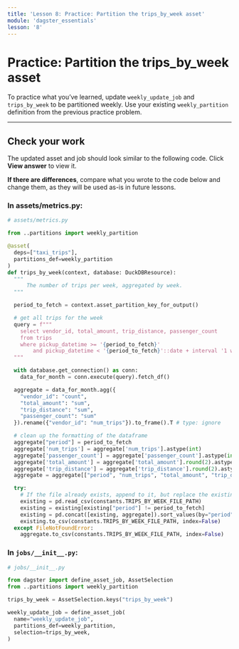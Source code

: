 ```yaml
---
title: 'Lesson 8: Practice: Partition the trips_by_week asset'
module: 'dagster_essentials'
lesson: '8'
---
```


# Practice: Partition the trips_by_week asset

To practice what you’ve learned, update `weekly_update_job` and `trips_by_week` to be partitioned weekly. Use your existing `weekly_partition` definition from the previous practice problem.

---

## Check your work

The updated asset and job should look similar to the following code. Click **View answer** to view it.

**If there are differences**, compare what you wrote to the code below and change them, as they will be used as-is in future lessons.

### In assets/metrics.py:

```python {% obfuscated="true" %}
# assets/metrics.py

from ..partitions import weekly_partition

@asset(
  deps=["taxi_trips"],
  partitions_def=weekly_partition
)
def trips_by_week(context, database: DuckDBResource):
  """
      The number of trips per week, aggregated by week.
  """

  period_to_fetch = context.asset_partition_key_for_output()

  # get all trips for the week
  query = f"""
    select vendor_id, total_amount, trip_distance, passenger_count
    from trips
    where pickup_datetime >= '{period_to_fetch}'
        and pickup_datetime < '{period_to_fetch}'::date + interval '1 week'
  """

  with database.get_connection() as conn:
    data_for_month = conn.execute(query).fetch_df()

  aggregate = data_for_month.agg({
    "vendor_id": "count",
    "total_amount": "sum",
    "trip_distance": "sum",
    "passenger_count": "sum"
  }).rename({"vendor_id": "num_trips"}).to_frame().T # type: ignore

  # clean up the formatting of the dataframe
  aggregate["period"] = period_to_fetch
  aggregate['num_trips'] = aggregate['num_trips'].astype(int)
  aggregate['passenger_count'] = aggregate['passenger_count'].astype(int)
  aggregate['total_amount'] = aggregate['total_amount'].round(2).astype(float)
  aggregate['trip_distance'] = aggregate['trip_distance'].round(2).astype(float)
  aggregate = aggregate[["period", "num_trips", "total_amount", "trip_distance", "passenger_count"]]

  try:
    # If the file already exists, append to it, but replace the existing month's data
    existing = pd.read_csv(constants.TRIPS_BY_WEEK_FILE_PATH)
    existing = existing[existing["period"] != period_to_fetch]
    existing = pd.concat([existing, aggregate]).sort_values(by="period")
    existing.to_csv(constants.TRIPS_BY_WEEK_FILE_PATH, index=False)
  except FileNotFoundError:
    aggregate.to_csv(constants.TRIPS_BY_WEEK_FILE_PATH, index=False)
```

### In `jobs/__init__.py`:

```python {% obfuscated="true" %}
# jobs/__init__.py

from dagster import define_asset_job, AssetSelection
from ..partitions import weekly_partition

trips_by_week = AssetSelection.keys("trips_by_week")

weekly_update_job = define_asset_job(
  name="weekly_update_job",
  partitions_def=weekly_partition,
  selection=trips_by_week,
)
```
